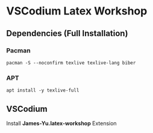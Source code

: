 # VSCodium Latex Workshop

## Dependencies (Full Installation)
### Pacman
`pacman -S --noconfirm texlive texlive-lang biber`
### APT
`apt install -y texlive-full`

## VSCodium
Install **James-Yu.latex-workshop** Extension
